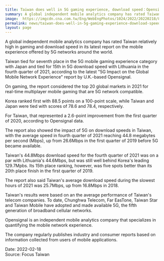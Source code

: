 ```yaml
---
title: Taiwan does well in 5G gaming experience, download speed：Opensignal
summary: A global independent mobile analytics company has rated Taiwan relatively high in gaming and download speed in its latest report on the mobile experience offered by 5G networks around the world.
image:  https://imgcdn.cna.com.tw/Eng/WebEngPhotos/1024/2022/20220218/800x600_956745509905.jpg
permalink: news/taiwan-does-well-in-5g-gaming-experience-download-speed-opensignal/
layout: page
---
```

A global independent mobile analytics company has rated Taiwan relatively high in gaming and download speed in its latest report on the mobile experience offered by 5G networks around the world.

Taiwan tied for seventh place in the 5G mobile gaming experience category with Japan and tied for 15th in 5G download speed with Lithuania in the fourth quarter of 2021, according to the latest "5G Impact on the Global Mobile Network Experience" report by U.K.-based Opensignal.

On gaming, the report considered the top 20 global markets in 2021 for real-time multiplayer mobile gaming that are 5G network compatible.

Korea ranked first with 88.5 points on a 100-point scale, while Taiwan and Japan were tied with scores of 78.6 and 78.4, respectively.

For Taiwan, that represented a 2.6-point improvement from the first quarter of 2020, according to Opensignal data.

The report also showed the impact of 5G on download speeds in Taiwan, with the average speed in fourth quarter of 2021 reaching 44.8 megabytes per second (Mbps), up from 26.6Mbps in the first quarter of 2019 before 5G became available.

Taiwan's 44.8Mbps download speed for the fourth quarter of 2021 was on a par with Lithuania's 44.6Mbps, but was still well behind Korea's leading 129.7Mpbs. Its 15th place ranking, however, was five spots better than its 20th place finish in the first quarter of 2019.

The report also said Taiwan's average download speed during the slowest hours of 2021 was 25.7Mbps, up from 16.8Mbps in 2018.

Taiwan's results were based on an the average performance of Taiwan's telecom companies. To date, Chunghwa Telecom, Far EasTone, Taiwan Star and Taiwan Mobile have adopted and made available 5G, the fifth generation of broadband cellular networks.

Opensignal is an independent mobile analytics company that specializes in quantifying the mobile network experience.

The company regularly publishes industry and consumer reports based on information collected from users of mobile applications.

Date: 2022-02-18
<br/>
Source: Focus Taiwan
